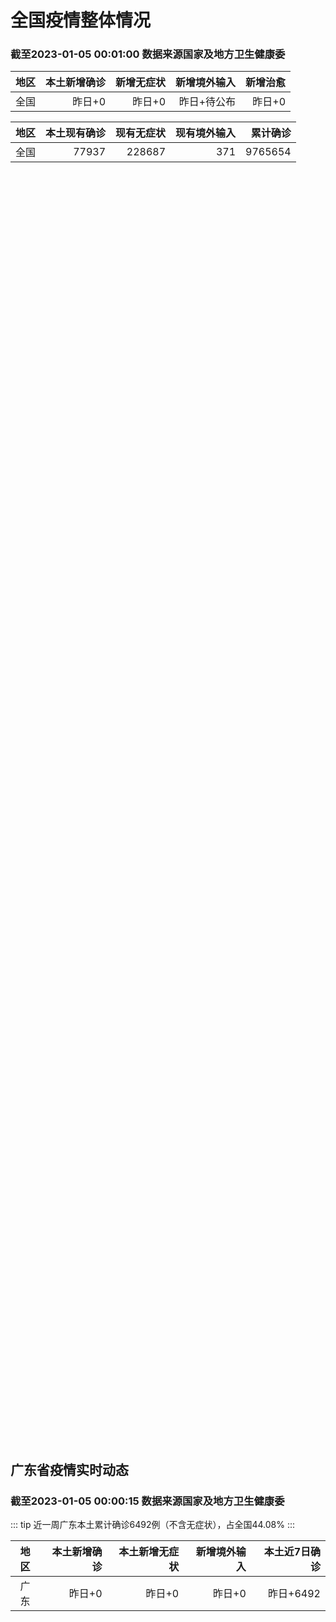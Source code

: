 
# 全国疫情整体情况
### 截至2023-01-05 00:01:00 数据来源国家及地方卫生健康委

|地区|本土新增确诊|新增无症状|新增境外输入|新增治愈|
|:--:|---:|---:|---:|---:|
|全国|昨日+0|昨日+0|昨日+待公布|昨日+0|

|地区|本土现有确诊|现有无症状|现有境外输入|累计确诊|
|:--:|---:|---:|---:|---:|
|全国|77937|228687|371|9765654|

<ChinaMap :dataList="dataList" :title="title"/>

<div id="chinaDayModify" style="width:100%;height:500px;margin-bottom:10px;"></div>
<div id="chinaAddHistoryData" style="width:100%;height:500px;margin-bottom:10px;"></div>
<div id="chinaNowHistoryData" style="width:100%;height:500px;margin-bottom:10px;"></div>
<div id="chinaTotalHistoryData" style="width:100%;height:500px;margin-bottom:10px;"></div>


## 广东省疫情实时动态
### 截至2023-01-05 00:00:15 数据来源国家及地方卫生健康委

::: tip 近一周广东本土累计确诊6492例（不含无症状），占全国44.08%
:::

|地区|本土新增确诊|本土新增无症状|新增境外输入|本土近7日确诊|
|:--:|---:|---:|---:|---:|
|广东|昨日+0|昨日+0|昨日+0|昨日+6492|

<div id="guangdongModify" style="width:100%;height:500px;margin-bottom:10px;"></div>
<div id="guangdongTotalHistory" style="width:100%;height:500px;margin-bottom:10px;"></div>
<div id="guangzhouModifyHistory" style="width:100%;height:500px;margin-bottom:10px;"></div>


<script>
import * as echarts from 'echarts'
export default {
  data(){
    return {
      title: '新增本土确诊',
      dataList: [{name: '台湾', value: 0, addList: []},{name: '香港', value: 0, addList: []},{name: '广东', value: 0, addList: []},{name: '湖北', value: 0, addList: []},{name: '上海', value: 0, addList: []},{name: '吉林', value: 0, addList: []},{name: '四川', value: 0, addList: []},{name: '重庆', value: 0, addList: []},{name: '福建', value: 0, addList: []},{name: '海南', value: 0, addList: []},{name: '河南', value: 0, addList: []},{name: '北京', value: 0, addList: []},{name: '内蒙古', value: 0, addList: []},{name: '云南', value: 0, addList: []},{name: '浙江', value: 0, addList: []},{name: '陕西', value: 0, addList: []},{name: '黑龙江', value: 0, addList: []},{name: '山西', value: 0, addList: []},{name: '山东', value: 0, addList: []},{name: '湖南', value: 0, addList: []},{name: '江苏', value: 0, addList: []},{name: '广西', value: 0, addList: []},{name: '天津', value: 0, addList: []},{name: '辽宁', value: 0, addList: []},{name: '河北', value: 0, addList: []},{name: '澳门', value: 0, addList: []},{name: '新疆', value: 0, addList: []},{name: '江西', value: 0, addList: []},{name: '贵州', value: 0, addList: []},{name: '安徽', value: 0, addList: []},{name: '甘肃', value: 0, addList: []},{name: '西藏', value: 0, addList: []},{name: '青海', value: 0, addList: []},{name: '宁夏', value: 0, addList: []},{name: '南海诸岛', value: 0, addList: []}]
    }
  },
  mounted () {
    const themeObj = {"color":["#2ec7c9","#b6a2de","#5ab1ef","#ffb980","#d87a80","#8d98b3","#e5cf0d","#97b552","#95706d","#dc69aa","#07a2a4","#9a7fd1","#588dd5","#f5994e","#c05050","#59678c","#c9ab00","#7eb00a","#6f5553","#c14089"],"backgroundColor":"rgba(0,0,0,0)","textStyle":{},"title":{"textStyle":{"color":"#008acd"},"subtextStyle":{"color":"#aaaaaa"}},"line":{"itemStyle":{"borderWidth":1},"lineStyle":{"width":2},"symbolSize":3,"symbol":"emptyCircle","smooth":true},"radar":{"itemStyle":{"borderWidth":1},"lineStyle":{"width":2},"symbolSize":3,"symbol":"emptyCircle","smooth":true},"bar":{"itemStyle":{"barBorderWidth":0,"barBorderColor":"#ccc"}},"pie":{"itemStyle":{"borderWidth":0,"borderColor":"#ccc"}},"scatter":{"itemStyle":{"borderWidth":0,"borderColor":"#ccc"}},"boxplot":{"itemStyle":{"borderWidth":0,"borderColor":"#ccc"}},"parallel":{"itemStyle":{"borderWidth":0,"borderColor":"#ccc"}},"sankey":{"itemStyle":{"borderWidth":0,"borderColor":"#ccc"}},"funnel":{"itemStyle":{"borderWidth":0,"borderColor":"#ccc"}},"gauge":{"itemStyle":{"borderWidth":0,"borderColor":"#ccc"}},"candlestick":{"itemStyle":{"color":"#d87a80","color0":"#2ec7c9","borderColor":"#d87a80","borderColor0":"#2ec7c9","borderWidth":1}},"graph":{"itemStyle":{"borderWidth":0,"borderColor":"#ccc"},"lineStyle":{"width":1,"color":"#aaaaaa"},"symbolSize":3,"symbol":"emptyCircle","smooth":true,"color":["#2ec7c9","#b6a2de","#5ab1ef","#ffb980","#d87a80","#8d98b3","#e5cf0d","#97b552","#95706d","#dc69aa","#07a2a4","#9a7fd1","#588dd5","#f5994e","#c05050","#59678c","#c9ab00","#7eb00a","#6f5553","#c14089"],"label":{"color":"#eeeeee"}},"map":{"itemStyle":{"areaColor":"#dddddd","borderColor":"#eeeeee","borderWidth":0.5},"label":{"color":"#d87a80"},"emphasis":{"itemStyle":{"areaColor":"rgba(254,153,78,1)","borderColor":"#444","borderWidth":1},"label":{"color":"rgb(100,0,0)"}}},"geo":{"itemStyle":{"areaColor":"#dddddd","borderColor":"#eeeeee","borderWidth":0.5},"label":{"color":"#d87a80"},"emphasis":{"itemStyle":{"areaColor":"rgba(254,153,78,1)","borderColor":"#444","borderWidth":1},"label":{"color":"rgb(100,0,0)"}}},"categoryAxis":{"axisLine":{"show":true,"lineStyle":{"color":"#008acd"}},"axisTick":{"show":true,"lineStyle":{"color":"#333"}},"axisLabel":{"show":true,"color":"#333"},"splitLine":{"show":false,"lineStyle":{"color":["#eee"]}},"splitArea":{"show":false,"areaStyle":{"color":["rgba(250,250,250,0.3)","rgba(200,200,200,0.3)"]}}},"valueAxis":{"axisLine":{"show":true,"lineStyle":{"color":"#008acd"}},"axisTick":{"show":true,"lineStyle":{"color":"#333"}},"axisLabel":{"show":true,"color":"#333"},"splitLine":{"show":true,"lineStyle":{"color":["#eee"]}},"splitArea":{"show":true,"areaStyle":{"color":["rgba(250,250,250,0.3)","rgba(200,200,200,0.3)"]}}},"logAxis":{"axisLine":{"show":true,"lineStyle":{"color":"#008acd"}},"axisTick":{"show":true,"lineStyle":{"color":"#333"}},"axisLabel":{"show":true,"color":"#333"},"splitLine":{"show":true,"lineStyle":{"color":["#eee"]}},"splitArea":{"show":true,"areaStyle":{"color":["rgba(250,250,250,0.3)","rgba(200,200,200,0.3)"]}}},"timeAxis":{"axisLine":{"show":true,"lineStyle":{"color":"#008acd"}},"axisTick":{"show":true,"lineStyle":{"color":"#333"}},"axisLabel":{"show":true,"color":"#333"},"splitLine":{"show":true,"lineStyle":{"color":["#eee"]}},"splitArea":{"show":false,"areaStyle":{"color":["rgba(250,250,250,0.3)","rgba(200,200,200,0.3)"]}}},"toolbox":{"iconStyle":{"borderColor":"#2ec7c9"},"emphasis":{"iconStyle":{"borderColor":"#18a4a6"}}},"legend":{"textStyle":{"color":"#333333"}},"tooltip":{"axisPointer":{"lineStyle":{"color":"#008acd","width":"1"},"crossStyle":{"color":"#008acd","width":"1"}}},"timeline":{"lineStyle":{"color":"#008acd","width":1},"itemStyle":{"color":"#008acd","borderWidth":1},"controlStyle":{"color":"#008acd","borderColor":"#008acd","borderWidth":0.5},"checkpointStyle":{"color":"#2ec7c9","borderColor":"#2ec7c9"},"label":{"color":"#008acd"},"emphasis":{"itemStyle":{"color":"#a9334c"},"controlStyle":{"color":"#008acd","borderColor":"#008acd","borderWidth":0.5},"label":{"color":"#008acd"}}},"visualMap":{"color":["#5ab1ef","#e0ffff"]},"dataZoom":{"backgroundColor":"rgba(47,69,84,0)","dataBackgroundColor":"#efefff","fillerColor":"rgba(182,162,222,0.2)","handleColor":"#008acd","handleSize":"100%","textStyle":{"color":"#333333"}},"markPoint":{"label":{"color":"#eeeeee"},"emphasis":{"label":{"color":"#eeeeee"}}}}

    echarts.registerTheme('dark', (themeObj))

    this.chartChDay = echarts.init(document.getElementById("chinaDayModify"), "dark")
,this.chartChAdd = echarts.init(document.getElementById("chinaAddHistoryData"), "dark")
,this.chartChNow = echarts.init(document.getElementById("chinaNowHistoryData"), "dark")
,this.chartChTotal = echarts.init(document.getElementById("chinaTotalHistoryData"), "dark")
,this.chartGdMod = echarts.init(document.getElementById("guangdongModify"), "dark")
,this.chartGdTotal = echarts.init(document.getElementById("guangdongTotalHistory"), "dark")
,this.chartGzMod = echarts.init(document.getElementById("guangzhouModifyHistory"), "dark")


    const option_gd_mod = {
      title: {
        text: '广东疫情新增趋势（人）'
      },
      tooltip: {
        trigger: 'axis',
        axisPointer: {
          type: 'cross',
          label: {
            backgroundColor: '#6a7985'
          }
        }
      },
      legend: {
        top: 20,
        data: [{name: '本土新增确诊',icon: 'rect'}, {name: '本土新增无症状',icon: 'rect'},{name: '新增境外输入',icon: 'rect'}]
      },
      grid: {
        left: '3%',
        right: '4%',
        bottom: '3%',
        containLabel: true
      },
      toolbox: {
        feature: {
          saveAsImage: {}
        }
      },
      xAxis: {
        type: 'category',
        boundaryGap: false,
        data: []
      },
      yAxis: {
        type: 'value'
      },
      series: [
        {
          name: '本土新增确诊',
          type: 'line',
          areaStyle: {},
          emphasis: {
            focus: 'series'
          },
          data: []
        },
        {
          name: '本土新增无症状',
          type: 'line',
          areaStyle: {},
          emphasis: {
            focus: 'series'
          },
          data: []
        },
        {
          name: '新增境外输入',
          type: 'line',
          areaStyle: {},
          emphasis: {
            focus: 'series'
          },
          data: []
        }
      ]
    };

    const option_gd_total = {
      title: {
        text: '广东疫情概览（人）'
      },
      tooltip: {
        trigger: 'axis',
        axisPointer: {
          type: 'cross',
          label: {
            backgroundColor: '#6a7985'
          }
        }
      },
      legend: {
        top: 20,
        data: [{name: '累计确诊',icon: 'rect'},{name: '累计治愈',icon: 'rect'}]
      },
      grid: {
        left: '3%',
        right: '4%',
        bottom: '3%',
        containLabel: true
      },
      toolbox: {
        feature: {
          saveAsImage: {}
        }
      },
      xAxis: {
        type: 'category',
        boundaryGap: false,
        data: ["02.23","02.24","02.25","02.26","02.27","02.28","03.01","03.02","03.03","03.04","03.05","03.06","03.07","03.08","03.09","03.10","03.11","03.12","03.13","03.14","03.15","03.16","03.17","03.18","03.19","03.20","03.21","03.22","03.23","03.24","03.25","03.26","03.27","03.28","03.29","03.30","03.31","04.01","04.02","04.03","04.04","04.05","04.06","04.07","04.08","04.09","04.10","04.11","04.12","04.13","04.14","04.15","04.16","04.17","04.18","04.19","04.20","04.21","04.22",]
      },
      yAxis: {
        type: 'value'
      },
      series: [
        {
          name: '累计确诊',
          type: 'line',
          areaStyle: {},
          emphasis: {
            focus: 'series'
          },
          data: [84287,84287,84287,84287,84287,84287,84287,84287,84287,84287,84287,84287,84287,84287,84287,84287,84287,84287,84287,84287,84287,84287,84287,84287,84287,84287,84287,84287,84287,84287,84287,84287,84287,84287,84287,84287,84287,84287,84287,84287,84287,84287,84287,84287,84287,84287,84287,84287,84287,84287,84287,84287,84287,84287,84287,84287,84287,84287,84287,]
        },
        {
          name: '累计治愈',
          type: 'line',
          areaStyle: {},
          emphasis: {
            focus: 'series'
          },
          data: [51366,51366,51366,51366,51366,51366,51366,51366,51366,51366,51366,51366,51366,51366,51366,51366,51366,51366,51366,51366,51366,51366,51366,51366,51366,51366,51366,51366,51366,51366,51366,51366,51366,51366,51366,51366,51366,51366,51366,51366,51366,51366,51366,51366,51366,51366,51366,51366,51366,51366,51366,51366,51366,51366,51366,51366,51366,51366,51366,]
        }
      ]
    };

    const option_gz_mod = {
      title: {
        text: '广州疫情新增趋势（人）'
      },
      tooltip: {
        trigger: 'axis',
        axisPointer: {
          type: 'cross',
          label: {
            backgroundColor: '#6a7985'
          }
        }
      },
      legend: {
        top: 20,
        data: [{name: '本土新增确诊',icon: 'rect'},{name: '本土新增无症状',icon: 'rect'}]
      },
      grid: {
        left: '3%',
        right: '4%',
        bottom: '3%',
        containLabel: true
      },
      toolbox: {
        feature: {
          saveAsImage: {}
        }
      },
      xAxis: {
        type: 'category',
        boundaryGap: false,
        data: []
      },
      yAxis: {
        type: 'value'
      },
      series: [
        {
          name: '本土新增确诊',
          type: 'line',
          areaStyle: {},
          emphasis: {
            focus: 'series'
          },
          data: []
        },
        {
          name: '本土新增无症状',
          type: 'line',
          areaStyle: {},
          emphasis: {
            focus: 'series'
          },
          data: []
        }
      ]
    };

    const option_ch_day  = {
      series: [
        {
          type: 'treemap',
          data: [
            {
              name: '本土新增确诊昨日+0',
              value: 1,
            },
            {
              name: '新增无症状昨日+0',
              value: 1,
            },
            {
              name: '新增境外输入昨日+待公布',
              value: 1,
            },
            {
              name: '新增治愈昨日+0',
              value: 1,
            },
          ]
        }
      ]
    };

    const option_ch_add = {
      title: {
        text: '新增疫情整体走势'
      },
      tooltip: {
        trigger: 'axis',
        axisPointer: {
          type: 'cross',
          label: {
            backgroundColor: '#6a7985'
          }
        }
      },
      legend: {
        top: 20,
        data: [{name: '本土确诊',icon: 'rect'}, {name: '无症状感染',icon: 'rect'},{name: '新增境外输入',icon: 'rect'}]
      },
      grid: {
        left: '3%',
        right: '4%',
        bottom: '3%',
        containLabel: true
      },
      toolbox: {
        feature: {
          saveAsImage: {}
        }
      },
      xAxis: {
        type: 'category',
        boundaryGap: false,
        data: []
      },
      yAxis: {
        type: 'value'
      },
      series: [
        {
          name: '本土确诊',
          type: 'line',
          areaStyle: {},
          emphasis: {
            focus: 'series'
          },
          data: []
        },
        {
          name: '无症状感染',
          type: 'line',
          areaStyle: {},
          emphasis: {
            focus: 'series'
          },
          data: []
        },
        {
          name: '新增境外输入',
          type: 'line',
          areaStyle: {},
          emphasis: {
            focus: 'series'
          },
          data: []
        }
      ]
    };

    const option_ch_now = {
      title: {
        text: '现有疫情整体走势'
      },
      tooltip: {
        trigger: 'axis',
        axisPointer: {
          type: 'cross',
          label: {
            backgroundColor: '#6a7985'
          }
        }
      },
      legend: {
        top: 20,
        data: [{name: '本土确诊',icon: 'rect'}, {name: '无症状感染',icon: 'rect'},{name: '新增境外输入',icon: 'rect'}]
      },
      grid: {
        left: '3%',
        right: '4%',
        bottom: '3%',
        containLabel: true
      },
      toolbox: {
        feature: {
          saveAsImage: {}
        }
      },
      xAxis: {
        type: 'category',
        boundaryGap: false,
        data: ["02.23","02.24","02.25","02.26","02.27","02.28","03.01","03.02","03.03","03.04","03.05","03.06","03.07","03.08","03.09","03.10","03.11","03.12","03.13","03.14","03.15","03.16","03.17","03.18","03.19","03.20","03.21","03.22","03.23","03.24","03.25","03.26","03.27","03.28","03.29","03.30","03.31","04.01","04.02","04.03","04.04","04.05","04.06","04.07","04.08","04.09","04.10","04.11","04.12","04.13","04.14","04.15","04.16","04.17","04.18","04.19","04.20","04.21","04.22",]
      },
      yAxis: {
        type: 'value'
      },
      series: [
        {
          name: '本土确诊',
          type: 'line',
          areaStyle: {},
          emphasis: {
            focus: 'series'
          },
          data: [77937,77937,77937,77937,77937,77937,77937,77937,77937,77937,77937,77937,77937,77937,77937,77937,77937,77937,77937,77937,77937,77937,77937,77937,77937,77937,77937,77937,77937,77937,77937,77937,77937,77937,77937,77937,77937,77937,77937,77937,77937,77937,77937,77937,77937,77937,77937,77937,77937,77937,77937,77937,77937,77937,77937,77937,77937,77937,77937,]
        },
        {
          name: '无症状感染',
          type: 'line',
          areaStyle: {},
          emphasis: {
            focus: 'series'
          },
          data: [371,371,371,371,371,371,371,371,371,371,371,371,371,371,371,371,371,371,371,371,371,371,371,371,371,371,371,371,371,371,371,371,371,371,371,371,371,371,371,371,371,371,371,371,371,371,371,371,371,371,371,371,371,371,371,371,371,371,371,]
        },
        {
          name: '新增境外输入',
          type: 'line',
          areaStyle: {},
          emphasis: {
            focus: 'series'
          },
          data: [228687,228687,228687,228687,228687,228687,228687,228687,228687,228687,228687,228687,228687,228687,228687,228687,228687,228687,228687,228687,228687,228687,228687,228687,228687,228687,228687,228687,228687,228687,228687,228687,228687,228687,228687,228687,228687,228687,228687,228687,228687,228687,228687,228687,228687,228687,228687,228687,228687,228687,228687,228687,228687,228687,228687,228687,228687,228687,228687,]
        }
      ]
    };

    const option_ch_total = {
      title: {
        text: '累计疫情整体走势'
      },
      tooltip: {
        trigger: 'axis',
        axisPointer: {
          type: 'cross',
          label: {
            backgroundColor: '#6a7985'
          }
        }
      },
      legend: {
        top: 20,
        data: [{name: '确诊(含港澳台)', con: 'rect'}, {name: '死亡(含港澳台)',icon: 'rect'}]
      },
      grid: {
        left: '3%',
        right: '4%',
        bottom: '3%',
        containLabel: true
      },
      toolbox: {
        feature: {
          saveAsImage: {}
        }
      },
      xAxis: {
        type: 'category',
        boundaryGap: false,
        data: ["02.23","02.24","02.25","02.26","02.27","02.28","03.01","03.02","03.03","03.04","03.05","03.06","03.07","03.08","03.09","03.10","03.11","03.12","03.13","03.14","03.15","03.16","03.17","03.18","03.19","03.20","03.21","03.22","03.23","03.24","03.25","03.26","03.27","03.28","03.29","03.30","03.31","04.01","04.02","04.03","04.04","04.05","04.06","04.07","04.08","04.09","04.10","04.11","04.12","04.13","04.14","04.15","04.16","04.17","04.18","04.19","04.20","04.21","04.22",]
      },
      yAxis: {
        type: 'value'
      },
      series: [
        {
          name: '确诊(含港澳台)',
          type: 'line',
          areaStyle: {},
          emphasis: {
            focus: 'series'
          },
          data: [9765654,9765654,9765654,9765654,9765654,9765654,9765654,9765654,9765654,9765654,9765654,9765654,9765654,9765654,9765654,9765654,9765654,9765654,9765654,9765654,9765654,9765654,9765654,9765654,9765654,9765654,9765654,9765654,9765654,9765654,9765654,9765654,9765654,9765654,9765654,9765654,9765654,9765654,9765654,9765654,9765654,9765654,9765654,9765654,9765654,9765654,9765654,9765654,9765654,9765654,9765654,9765654,9765654,9765654,9765654,9765654,9765654,9765654,9765654,]
        },
        {
          name: '死亡(含港澳台)',
          type: 'line',
          areaStyle: {},
          emphasis: {
            focus: 'series'
          },
          data: [28939,28939,28939,28939,28939,28939,28939,28939,28939,28939,28939,28939,28939,28939,28939,28939,28939,28939,28939,28939,28939,28939,28939,28939,28939,28939,28939,28939,28939,28939,28939,28939,28939,28939,28939,28939,28939,28939,28939,28939,28939,28939,28939,28939,28939,28939,28939,28939,28939,28939,28939,28939,28939,28939,28939,28939,28939,28939,28939,]
        }
      ]
    };

    this.chartGdMod.setOption(option_gd_mod);
    this.chartGdTotal.setOption(option_gd_total);
    this.chartGzMod.setOption(option_gz_mod);
    this.chartChDay.setOption(option_ch_day);
    this.chartChAdd.setOption(option_ch_add);
    this.chartChNow.setOption(option_ch_now);
    this.chartChTotal.setOption(option_ch_total);

    window.onresize = () => {
      this.chartGdMod.resize()
      this.chartGdTotal.resize()
      this.chartGzMod.resize()
      this.chartChDay.resize()
      this.chartChAdd.resize()
      this.chartChNow.resize()
      this.chartChTotal.resize()
    }
  }
}
</script>

## 广东省各地区疫情情况

::: danger 0个中高风险地区
:::

|地区|本土新增确诊|本土新增无症状|本土近7日确诊|中高风险地区|
|:--:|---:|---:|---:|---:|
|广州|0|0|+3023|0|
|汕头|0|0|+514|0|
|深圳|0|0|+480|0|
|云浮|0|0|+320|0|
|惠州|0|0|+302|0|
|佛山|0|0|+258|0|
|潮州|0|0|+253|0|
|中山|0|0|+210|0|
|珠海|0|0|+207|0|
|阳江|0|0|+195|0|
|湛江|0|0|+139|0|
|茂名|0|0|+120|0|
|江门|0|0|+111|0|
|肇庆|0|0|+69|0|
|梅州|0|0|+62|0|
|韶关|0|0|+61|0|
|汕尾|0|0|+55|0|
|清远|0|0|+43|0|
|东莞|0|0|+35|0|
|河源|0|0|+19|0|
|揭阳|0|0|+16|0|
|未公布来源|0|0|0|0|


## 广东疫情热点动态

  
### 04-21 11:01
::: tip 罕见！深圳发现一例黑热病，传播媒介是它
“刚开始以为是感冒，后来新冠、甲流，甚至连白血病都查了，也查不出病因。”75岁的陈老伯伯告诉记者，他上个月到深圳看望儿子时出现发烧症状，抗生素、抗菌药物治疗不见效果，且高烧持续不退，最高烧到39℃。转...

羊城派

[阅读全文](https://view.inews.qq.com/a/20230421A02VVB00?uid=100188415180&chlid=_qqnews_custom_search_pictext#)
:::

### 04-21 10:03
::: tip 海普洛斯核酸检测占营收92％ 上月收深圳卫健委2罚单
3月29日，海普洛斯生物科技有限公司（简称“海普洛斯”）递表港交所，联席保荐人为招银国际融资有限公司及中信证券（香港）有限公司。招股书显示，海普洛斯是中国领先的基因检测解决方案供应商，专注于使用分子诊...

海峡舆情

[阅读全文](https://h5.baike.qq.com/mobile/landing.html?docid=20230421A0245600&isNews=1&adtag=wxjk.yqssc.yqdt)
:::

### 04-21 07:01
::: tip 罕见！深圳发现一例黑热病
“刚开始以为是感冒，后来新冠、甲流，甚至连白血病都查了，也查不出病因。”75岁的陈老伯伯告诉记者，他上个月到深圳看望儿子时出现发烧症状，抗生素、抗菌药物治疗不见效果，且高烧持续不退，最高烧到39℃。转...

深圳特区报

[阅读全文](https://view.inews.qq.com/a/20230420A09M2O00?uid=100162862382&shareto=wx&devid=6B867A79-89E7-4FEF-A3B8-FCBF7F356E49&qimei=5e1231f5-e69a-46f0-b45d-19c7cb333211&qs_signature=AAw6ULYPTkbZzwdHgZnqxNrMCWK%2FMhojEYza9lJ4Lrs6%2B%2Bmnp5Cn%2BQK6zR4xdC%2F2J%2Fa9aryuLdNEGrWKOI8kIvMA4R2FZ1m3psA4vdj5HatA5Fnuwoea6vTwhvxnYA%3D%3D&appver=15.5_qqnews_7.1.12#)
:::

### 04-17 18:33
::: tip 广州公交站场进站不再强制要求佩戴口罩
羊城晚报全媒体记者4月17日从广州公交站场管理公司获悉，4月14日起，广州公交站场管理公司辖下95个站场撤下“进入公交站场，全程佩戴口罩”指引牌，下架该词条进站广播。广州公交站场管理公司倡导广大市民乘...

金羊网

[阅读全文](https://view.inews.qq.com/a/20230417A07TR700?shareto=wx&devid=6B867A79-89E7-4FEF-A3B8-FCBF7F356E49&qimei=5e1231f5-e69a-46f0-b45d-19c7cb333211&uid=100162862382&qs_signature=AAwXUk%2BPya2VzlvcTcWa2mZasAb4dlBnvBmbosRScIF7vsAKxlFGSmbwjWuxEwYyac%2BwCzV1VPC3K33gLcRnFVAswpfOuXXpE2k6%2BBDEejHcwhTKzTFxqC0bEXJ5iA%3D%3D&appver=15.5_qqnews_7.1.11#)
:::

### 04-16 21:03
::: tip 深圳流感的风险等级为“中”，做好这几点和流感说“拜拜”
当前，深圳流感的风险等级为“中”。流感流行季节，市民如何做好个人防护？得了流感怎么办？16日，记者采访了中山大学附属第七医院副院长、儿童血液肿瘤专科学科带头人陈纯。
陈纯介绍，流行性感冒（以下简称“流...

深圳特区报

[阅读全文](https://view.inews.qq.com/a/20230416A065J400?uid=100162862382&shareto=wx&devid=6B867A79-89E7-4FEF-A3B8-FCBF7F356E49&qimei=5e1231f5-e69a-46f0-b45d-19c7cb333211&qs_signature=AAwXyxjdzaYOSrPM62ajuAkVwhxICI9cm1%2B%2Fzd6EbnJa2c9qtFeF96CzA%2F8LOnNYXC%2FnF1x1D2WFTwhVZeSx82kqAxIoGzb4DMKe3pDOlBxcN%2BQqcs5A%2FNP33hC%2FsA%3D%3D&appver=15.5_qqnews_7.1.00#)
:::

### 04-16 11:14
::: tip 广州一小学生疑遭“校园霸凌”后确诊“创伤后应激障碍”，警方介入调查
4月14日，广州市天河区柯木塱小学学生家长郭女士网上发帖称，儿子贝贝（化名）在学校遭遇同班同学轩轩（化名）长期“霸凌”，最近一次则被对方击打致牙齿松动脱落，孩子因此情绪持续低落，后在就医时确诊“创伤后...

新黄河

[阅读全文](https://h5.baike.qq.com/mobile/landing.html?docid=20230416A026JF00&isNews=1&adtag=wxjk.yqssc.yqdt)
:::

### 04-14 19:01
::: tip 全国首个！国家儿童医学中心儿童慢性病防控深圳基地揭牌
文、图/羊城晚报全媒体记者 王俊14日，国家儿童医学中心儿童慢性病防控深圳基地在深圳市慢性病防治中心正式落地，该基地将为制定儿童健康促进策略、构建深圳儿童慢病的早期预警和防控体系提供科学依据。这也是全...

羊城派

[阅读全文](https://h5.baike.qq.com/mobile/landing.html?docid=20230414A08WWT00&isNews=1&adtag=wxjk.yqssc.yqdt)
:::

### 04-13 21:44
::: tip 首例H3N8禽流感死亡病例：中国广东的56岁女性
据浙江之声报道，4月11日，世界卫生组织（简称“世卫组织”）官网通报了一例人感染甲型H3N8禽流感病毒后死亡病例。据报道，这是首次已知人类感染甲型H3N8禽流感毒株死亡病例。确诊患者为我国广东省的一名...

每日经济新闻

[阅读全文](https://h5.baike.qq.com/mobile/landing.html?docid=20230413A0A2J100&isNews=1&adtag=wxjk.yqssc.yqdt)
:::

### 04-13 21:05
::: tip 世卫通报全球首例死亡病例！系中国广东患者
4月11日‍世界卫生组织（简称“世卫组织”）官网通报了一例人感染甲型H3N8禽流感病毒后死亡病例据报道这是首次已知人类感染甲型H3N8禽流感毒株死亡病例‍确诊患者为我国广东省的一名56岁女性，于202...

东方网

[阅读全文](https://h5.baike.qq.com/mobile/landing.html?docid=20230413A09Q8Z00&isNews=1&adtag=wxjk.yqssc.yqdt)
:::

### 04-13 17:43
::: tip 东莞医院流感就诊人数出现回落 专家预测拐点将在四月中
流感来势汹汹，经过一个多月的肆虐，目前东莞流感开始呈现下降态势。据东莞市卫生健康局（以下简称“东莞卫健局”）提供的监测数据显示，东莞市流感样病例就诊指数（ILI%）近3周上升态势已趋缓。东莞市人民医院...

南方都市报

[阅读全文](https://view.inews.qq.com/a/20230413A07G2300?uid=100188415180&chlid=_qqnews_custom_search_pictext#)
:::


## 广州疫情热点动态

  
### 04-21 11:01
::: tip 罕见！深圳发现一例黑热病，传播媒介是它
“刚开始以为是感冒，后来新冠、甲流，甚至连白血病都查了，也查不出病因。”75岁的陈老伯伯告诉记者，他上个月到深圳看望儿子时出现发烧症状，抗生素、抗菌药物治疗不见效果，且高烧持续不退，最高烧到39℃。转...

羊城派

[阅读全文](https://view.inews.qq.com/a/20230421A02VVB00?uid=100188415180&chlid=_qqnews_custom_search_pictext#)
:::

### 04-21 10:03
::: tip 海普洛斯核酸检测占营收92％ 上月收深圳卫健委2罚单
3月29日，海普洛斯生物科技有限公司（简称“海普洛斯”）递表港交所，联席保荐人为招银国际融资有限公司及中信证券（香港）有限公司。招股书显示，海普洛斯是中国领先的基因检测解决方案供应商，专注于使用分子诊...

海峡舆情

[阅读全文](https://h5.baike.qq.com/mobile/landing.html?docid=20230421A0245600&isNews=1&adtag=wxjk.yqssc.yqdt)
:::

### 04-21 07:01
::: tip 罕见！深圳发现一例黑热病
“刚开始以为是感冒，后来新冠、甲流，甚至连白血病都查了，也查不出病因。”75岁的陈老伯伯告诉记者，他上个月到深圳看望儿子时出现发烧症状，抗生素、抗菌药物治疗不见效果，且高烧持续不退，最高烧到39℃。转...

深圳特区报

[阅读全文](https://view.inews.qq.com/a/20230420A09M2O00?uid=100162862382&shareto=wx&devid=6B867A79-89E7-4FEF-A3B8-FCBF7F356E49&qimei=5e1231f5-e69a-46f0-b45d-19c7cb333211&qs_signature=AAw6ULYPTkbZzwdHgZnqxNrMCWK%2FMhojEYza9lJ4Lrs6%2B%2Bmnp5Cn%2BQK6zR4xdC%2F2J%2Fa9aryuLdNEGrWKOI8kIvMA4R2FZ1m3psA4vdj5HatA5Fnuwoea6vTwhvxnYA%3D%3D&appver=15.5_qqnews_7.1.12#)
:::

### 04-17 18:33
::: tip 广州公交站场进站不再强制要求佩戴口罩
羊城晚报全媒体记者4月17日从广州公交站场管理公司获悉，4月14日起，广州公交站场管理公司辖下95个站场撤下“进入公交站场，全程佩戴口罩”指引牌，下架该词条进站广播。广州公交站场管理公司倡导广大市民乘...

金羊网

[阅读全文](https://view.inews.qq.com/a/20230417A07TR700?shareto=wx&devid=6B867A79-89E7-4FEF-A3B8-FCBF7F356E49&qimei=5e1231f5-e69a-46f0-b45d-19c7cb333211&uid=100162862382&qs_signature=AAwXUk%2BPya2VzlvcTcWa2mZasAb4dlBnvBmbosRScIF7vsAKxlFGSmbwjWuxEwYyac%2BwCzV1VPC3K33gLcRnFVAswpfOuXXpE2k6%2BBDEejHcwhTKzTFxqC0bEXJ5iA%3D%3D&appver=15.5_qqnews_7.1.11#)
:::

### 04-16 21:03
::: tip 深圳流感的风险等级为“中”，做好这几点和流感说“拜拜”
当前，深圳流感的风险等级为“中”。流感流行季节，市民如何做好个人防护？得了流感怎么办？16日，记者采访了中山大学附属第七医院副院长、儿童血液肿瘤专科学科带头人陈纯。
陈纯介绍，流行性感冒（以下简称“流...

深圳特区报

[阅读全文](https://view.inews.qq.com/a/20230416A065J400?uid=100162862382&shareto=wx&devid=6B867A79-89E7-4FEF-A3B8-FCBF7F356E49&qimei=5e1231f5-e69a-46f0-b45d-19c7cb333211&qs_signature=AAwXyxjdzaYOSrPM62ajuAkVwhxICI9cm1%2B%2Fzd6EbnJa2c9qtFeF96CzA%2F8LOnNYXC%2FnF1x1D2WFTwhVZeSx82kqAxIoGzb4DMKe3pDOlBxcN%2BQqcs5A%2FNP33hC%2FsA%3D%3D&appver=15.5_qqnews_7.1.00#)
:::

### 04-16 11:14
::: tip 广州一小学生疑遭“校园霸凌”后确诊“创伤后应激障碍”，警方介入调查
4月14日，广州市天河区柯木塱小学学生家长郭女士网上发帖称，儿子贝贝（化名）在学校遭遇同班同学轩轩（化名）长期“霸凌”，最近一次则被对方击打致牙齿松动脱落，孩子因此情绪持续低落，后在就医时确诊“创伤后...

新黄河

[阅读全文](https://h5.baike.qq.com/mobile/landing.html?docid=20230416A026JF00&isNews=1&adtag=wxjk.yqssc.yqdt)
:::

### 04-14 19:01
::: tip 全国首个！国家儿童医学中心儿童慢性病防控深圳基地揭牌
文、图/羊城晚报全媒体记者 王俊14日，国家儿童医学中心儿童慢性病防控深圳基地在深圳市慢性病防治中心正式落地，该基地将为制定儿童健康促进策略、构建深圳儿童慢病的早期预警和防控体系提供科学依据。这也是全...

羊城派

[阅读全文](https://h5.baike.qq.com/mobile/landing.html?docid=20230414A08WWT00&isNews=1&adtag=wxjk.yqssc.yqdt)
:::

### 04-13 21:44
::: tip 首例H3N8禽流感死亡病例：中国广东的56岁女性
据浙江之声报道，4月11日，世界卫生组织（简称“世卫组织”）官网通报了一例人感染甲型H3N8禽流感病毒后死亡病例。据报道，这是首次已知人类感染甲型H3N8禽流感毒株死亡病例。确诊患者为我国广东省的一名...

每日经济新闻

[阅读全文](https://h5.baike.qq.com/mobile/landing.html?docid=20230413A0A2J100&isNews=1&adtag=wxjk.yqssc.yqdt)
:::

### 04-13 21:05
::: tip 世卫通报全球首例死亡病例！系中国广东患者
4月11日‍世界卫生组织（简称“世卫组织”）官网通报了一例人感染甲型H3N8禽流感病毒后死亡病例据报道这是首次已知人类感染甲型H3N8禽流感毒株死亡病例‍确诊患者为我国广东省的一名56岁女性，于202...

东方网

[阅读全文](https://h5.baike.qq.com/mobile/landing.html?docid=20230413A09Q8Z00&isNews=1&adtag=wxjk.yqssc.yqdt)
:::

### 04-13 17:43
::: tip 东莞医院流感就诊人数出现回落 专家预测拐点将在四月中
流感来势汹汹，经过一个多月的肆虐，目前东莞流感开始呈现下降态势。据东莞市卫生健康局（以下简称“东莞卫健局”）提供的监测数据显示，东莞市流感样病例就诊指数（ILI%）近3周上升态势已趋缓。东莞市人民医院...

南方都市报

[阅读全文](https://view.inews.qq.com/a/20230413A07G2300?uid=100188415180&chlid=_qqnews_custom_search_pictext#)
:::

